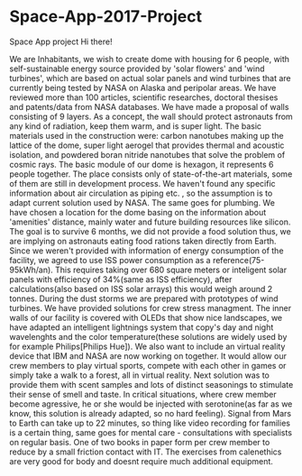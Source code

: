 # Space-App-2017-Project
Space App project
Hi there!

We are Inhabitants, we wish to create dome with housing for 6 people, with self-sustainable energy source provided by 'solar flowers' and 'wind turbines', which are based on actual solar panels and wind turbines that are currently being tested by NASA on Alaska and peripolar areas. We have reviewed more than 100 articles, scientific researches, doctoral thesises and patents/data from NASA databases. We have made a proposal of walls consisting of 9 layers. As a concept, the wall should protect astronauts from any kind of radiation, keep them warm, and is super light. The basic materials used in the construction were: carbon nanotubes making up the lattice of the dome, super light aerogel that provides thermal and acoustic isolation, and powdered boran nitride nanotubes that solve the problem of cosmic rays. The basic module of our dome is hexagon, it represents 6 people together. The place consists only of state-of-the-art materials, some of them are still in development process. We haven't found any specific information about air circulation as piping etc. , so the assumption is to adapt current solution used by NASA. The same goes for plumbing. We have chosen a location for the dome basing on the information about 'amenities' distance, mainly water and future building resources like silicon. The goal is to survive 6 months, we did not provide a food solution thus, we are implying on astronauts eating food rations taken directly from Earth. Since we weren't provided with information of energy consumption of the facility, we agreed to use ISS power consumption as a reference(75-95kWh/an). This requires taking over 680 square meters or inteligent solar panels with efficiency of 34%(same as ISS efficiency), after calculations(also based on ISS solar arrays) this would weigh around 2 tonnes. During the dust storms we are prepared with prototypes of wind turbines. We have provided solutions for crew stress managment. The inner walls of our facility is covered with OLEDs that show nice landscapes, we have adapted an intelligent lightnings system that copy's day and night wavelenghts and the color temperature(these solutions are widely used by for example Philips[Philips Hue]). We also want to include an virtual reality device that IBM and NASA are now working on together. It would allow our crew members to play virtual sports, compete with each other in games or simply take a walk to a forest, all in virtual reality. Next solution was to provide them with scent samples and lots of distinct seasonings to stimulate their sense of smell and taste. In critical situations, where crew member become agressive, he or she would be injected with serotonine(as far as we know, this solution is already adapted, so no hard feeling). Signal from Mars to Earth can take up to 22 minutes, so thing like video recording for families is a certain thing, same goes for mental care - consultations with specialists on regular basis. One of two books in paper form per crew member to reduce by a small friction contact with IT. The exercises from calenethics are very good for body and doesnt require much additional equipment. 
